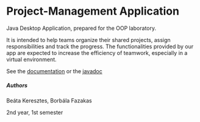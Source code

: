 # Project-Management Application
Java Desktop Application, prepared for the OOP laboratory. 

It is intended to help teams organize their shared projects, assign responsibilities and track the progress. The functionalities provided by our app are expected to increase the efficiency of teamwork, especially in a virtual environment.

See the [documentation](https://github.com/OOP-Projects-2020-2021/Project-Management-App-F-K/blob/main/Project_Management_App_Design_Doc.pdf)  or the [javadoc](https://github.com/OOP-Projects-2020-2021/Project-Management-App-F-K/tree/main/javadoc)

##### Authors
Beáta Keresztes, Borbála Fazakas

2nd year, 1st semester
